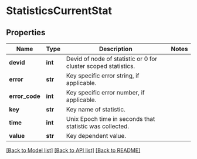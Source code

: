# StatisticsCurrentStat

## Properties
Name | Type | Description | Notes
------------ | ------------- | ------------- | -------------
**devid** | **int** | Devid of node of statistic or 0 for cluster scoped statistics. | 
**error** | **str** | Key specific error string, if applicable. | 
**error_code** | **int** | Key specific error number, if applicable. | 
**key** | **str** | Key name of statistic. | 
**time** | **int** | Unix Epoch time in seconds that statistic was collected. | 
**value** | **str** | Key dependent value. | 

[[Back to Model list]](../README.md#documentation-for-models) [[Back to API list]](../README.md#documentation-for-api-endpoints) [[Back to README]](../README.md)


